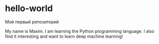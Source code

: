 # hello-world
Мой первый репозиторий

My name is Maxim. I am learning the Python programming language. I also find it interesting and want to learn deep machine learning!
